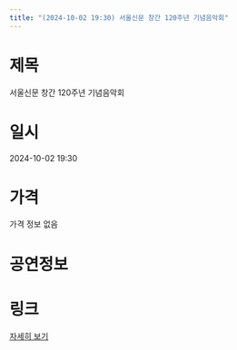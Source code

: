 ```yaml
---
title: "(2024-10-02 19:30) 서울신문 창간 120주년 기념음악회"
---
```


# 제목
서울신문 창간 120주년 기념음악회

# 일시
2024-10-02 19:30

# 가격
가격 정보 없음

# 공연정보
  
  


# 링크
[자세히 보기](https://www.sac.or.kr/site/main/show/show_view?SN=60758 "https://www.sac.or.kr/site/main/show/show_view?SN=60758")
